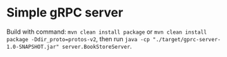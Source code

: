 # Simple gRPC server

Build with command: `mvn clean install package` or `mvn clean install package -Ddir_proto=protos-v2`, then run `java -cp "./target/gprc-server-1.0-SNAPSHOT.jar" server.BookStoreServer`.